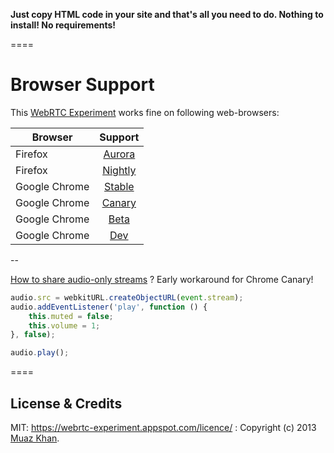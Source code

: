 **Just copy HTML code in your site and that's all you need to do. Nothing to install! No requirements!**

====
# Browser Support

This [WebRTC Experiment](https://webrtc-experiment.appspot.com/calls/) works fine on following web-browsers:

| Browser        | Support           |
| ------------- |:-------------:|
| Firefox | [Aurora](http://www.mozilla.org/en-US/firefox/aurora/) |
| Firefox | [Nightly](http://nightly.mozilla.org/) |
| Google Chrome | [Stable](https://www.google.com/intl/en_uk/chrome/browser/) |
| Google Chrome | [Canary](https://www.google.com/intl/en/chrome/browser/canary.html) |
| Google Chrome | [Beta](https://www.google.com/intl/en/chrome/browser/beta.html) |
| Google Chrome | [Dev](https://www.google.com/intl/en/chrome/browser/index.html?extra=devchannel#eula) |

--

[How to share audio-only streams](https://webrtc-experiment.appspot.com/docs/how-to-share-audio-only-streams.html) ? Early workaround for Chrome Canary!

```javascript
audio.src = webkitURL.createObjectURL(event.stream);
audio.addEventListener('play', function () {
	this.muted = false;
	this.volume = 1;
}, false);

audio.play();
```

====
## License & Credits

MIT: https://webrtc-experiment.appspot.com/licence/ : Copyright (c) 2013 [Muaz Khan](https://plus.google.com/100325991024054712503).

